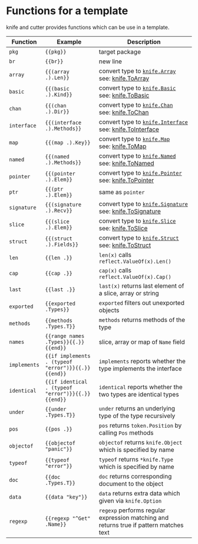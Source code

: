 # Functions for a template

knife and cutter provides functions which can be use in a template.

| Function | Example | Description |
| - | - | - |
| `pkg` | `{{pkg}}` | target package |
| `br` | `{{br}}` | new line |
| `array` | `{{(array .).Len}}` | convert type to [`knife.Array`](https://pkg.go.dev/github.com/gostaticanalysis/knife#Array)<br>see: [knife.ToArray](https://pkg.go.dev/github.com/gostaticanalysis/knife#ToArray) |
| `basic` | `{{(basic .).Kind}}` | convert type to [`knife.Basic`](https://pkg.go.dev/github.com/gostaticanalysis/knife#Basic)<br>see: [knife.ToBasic](https://pkg.go.dev/github.com/gostaticanalysis/knife#ToBasic) |
| `chan` | `{{(chan .).Dir}}` | convert type to [`knife.Chan`](https://pkg.go.dev/github.com/gostaticanalysis/knife#Chan)<br>see: [knife.ToChan](https://pkg.go.dev/github.com/gostaticanalysis/knife#ToChan) |
| `interface` | `{{(interface .).Methods}}` | convert type to [`knife.Interface`](https://pkg.go.dev/github.com/gostaticanalysis/knife#Interface)<br>see: [knife.ToInterface](https://pkg.go.dev/github.com/gostaticanalysis/knife#ToInterface) |
| `map` | `{{(map .).Key}}` | convert type to [`knife.Map`](https://pkg.go.dev/github.com/gostaticanalysis/knife#Map)<br>see: [knife.ToMap](https://pkg.go.dev/github.com/gostaticanalysis/knife#ToMap) |
| `named` | `{{(named .).Methods}}` | convert type to [`knife.Named`](https://pkg.go.dev/github.com/gostaticanalysis/knife#Named)<br>see: [knife.ToNamed](https://pkg.go.dev/github.com/gostaticanalysis/knife#ToNamed) |
| `pointer` | `{{(pointer .).Elem}}` | convert type to [`knife.Pointer`](https://pkg.go.dev/github.com/gostaticanalysis/knife#Pointer)<br>see: [knife.ToPointer](https://pkg.go.dev/github.com/gostaticanalysis/knife#ToPointer) |
| `ptr` | `{{(ptr .).Elem}}` | same as `pointer` |
| `signature` | `{{(signature .).Recv}}` | convert type to [`knife.Signature`](https://pkg.go.dev/github.com/gostaticanalysis/knife#Signature)<br>see: [knife.ToSignature](https://pkg.go.dev/github.com/gostaticanalysis/knife#ToSignature) |
| `slice` | `{{(slice .).Elem}}` | convert type to [`knife.Slice`](https://pkg.go.dev/github.com/gostaticanalysis/knife#Slice)<br>see: [knife.ToSlice](https://pkg.go.dev/github.com/gostaticanalysis/knife#ToSlice) |
| `struct` | `{{(struct .).Fields}}` | convert type to [`knife.Struct`](https://pkg.go.dev/github.com/gostaticanalysis/knife#Struct)<br>see: [knife.ToStruct](https://pkg.go.dev/github.com/gostaticanalysis/knife#ToStruct) |
| `len` | `{{len .}}` | `len(x)` calls `reflect.ValueOf(x).Len()` |
| `cap` | `{{cap .}}` | `cap(x)` calls `reflect.ValueOf(x).Cap()` |
| `last` | `{{last .}}` | `last(x)` returns last element of a slice, array or string |
| `exported` | `{{exported .Types}}` | `exported` filters out unexported objects |
| `methods` | `{{methods .Types.T}}` | `methods` returns methods of the type |
| `names` | `{{range names .Types}}{{.}}{{end}}` | slice, array or map of `Name` field |
| `implements` | `{{if implements . (typeof "error")}}{{.}}{{end}}` | `implements` reports whether the type implements the interface |
| `identical` | `{{if identical . (typeof "error")}}{{.}}{{end}}` | `identical` reports whether the two types are identical types |
| `under` | `{{under .Types.T}}` | `under` returns an underlying type of the type recursively |
| `pos` | `{{pos .}}` | `pos` returns `token.Position` by calling `Pos` methods |
| `objectof` | `{{objectof "panic"}}` | `objectof` returns `knife.Object` which is specified by name |
| `typeof` | `{{typeof "error"}}` | `typeof` returns `*knife.Type` which is specified by name |
| `doc` | `{{doc .Types.T}}` | `doc` returns corresponding document to the object |
| `data` | `{{data "key"}}` | `data` returns extra data which given via `knife.Option` |
| `regexp` | `{{regexp "^Get" .Name}}` | `regexp` performs regular expression matching and returns true if pattern matches text |
